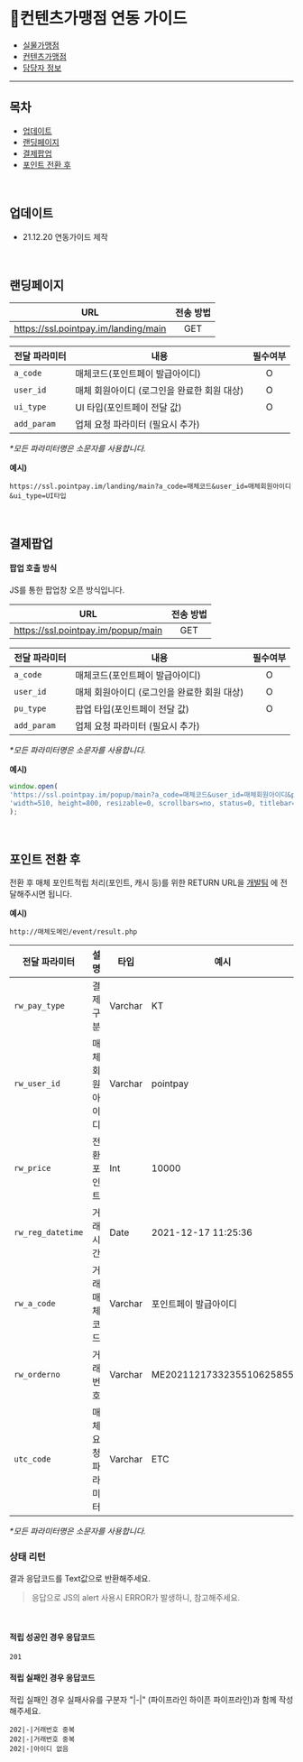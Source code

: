 # 📝컨텐츠가맹점 연동 가이드

- [실물가맹점](../../../guide-1/#실물가맹점-연동-가이드)   
- [컨텐츠가맹점](#컨텐츠가맹점-연동-가이드)   
- [담당자 정보](../../../Responsibility/#담당자-정보)   

---

## 목차
- [업데이트](#업데이트)   
- [랜딩페이지](#랜딩페이지)   
- [결제팝업](#결제팝업)   
- [포인트 전환 후](#포인트-전환-후)   

<br/>

## 업데이트
- 21.12.20 연동가이드 제작

<br/>

## 랜딩페이지

|URL|전송 방법|
|------|:---:|
|https://ssl.pointpay.im/landing/main|GET|

|전달 파라미터|내용|필수여부|
|------|---|:---:|
|`a_code`|매체코드(포인트페이 발급아이디)|O|
|`user_id`|매체 회원아이디 (로그인을 완료한 회원 대상)|O|
|`ui_type`|UI 타입(포인트페이 전달 값)|O|
|`add_param`|업체 요청 파라미터 (필요시 추가)||


 _*모든 파라미터명은 소문자를 사용합니다._


 **예시)**
 ```
https://ssl.pointpay.im/landing/main?a_code=매체코드&user_id=매체회원아이디&ui_type=UI타입
 ```
<br/>

## 결제팝업

#### 팝업 호출 방식

JS를 통한 팝업창 오픈 방식입니다.

|URL|전송 방법|
|------|:---:|
|https://ssl.pointpay.im/popup/main|GET|

|전달 파라미터|내용|필수여부|
|------|---|:---:|
|`a_code`|매체코드(포인트페이 발급아이디)|O|
|`user_id`|매체 회원아이디 (로그인을 완료한 회원 대상)|O|
|`pu_type`|팝업 타입(포인트페이 전달 값)|O|
|`add_param`|업체 요청 파라미터 (필요시 추가)||

 _*모든 파라미터명은 소문자를 사용합니다._


 **예시)**
```js
window.open(
'https://ssl.pointpay.im/popup/main?a_code=매체코드&user_id=매체회원아이디&pu_type=팝업타입', 
'width=510, height=800, resizable=0, scrollbars=no, status=0, titlebar=0, toolbar=0, left=435, top=100' 
);
```
<br/>

## 포인트 전환 후

전환 후 매체 포인트적립 처리(포인트, 캐시 등)를 위한 RETURN URL을
[개발팀]() 에 전달해주시면 됩니다.

 **예시)**
```
http://매체도메인/event/result.php
```

|전달 파라미터|설명|타입|예시|
|------|--------|------|------|
|`rw_pay_type`|결제구분|Varchar|KT|
|`rw_user_id`|매체 회원아이디|Varchar|pointpay
|`rw_price`|전환포인트|Int|10000
|`rw_reg_datetime`|거래시간|Date|2021-12-17 11:25:36
|`rw_a_code`|거래매체코드|Varchar|포인트페이 발급아이디
|`rw_orderno`|거래번호|Varchar|ME2021121733235510625855
|`utc_code`|매체 요청파라미터|Varchar|ETC

 _*모든 파라미터명은 소문자를 사용합니다._

### 상태 리턴

결과 응답코드를 Text값으로 반환해주세요.   
> 응답으로 JS의 alert 사용시 ERROR가 발생하니, 참고해주세요.    
   
</br>

#### 적립 성공인 경우 응답코드
```
201
```

#### 적립 실패인 경우 응답코드 

적립 실패인 경우 실패사유를 구분자 "|-|" (파이프라인 하이픈 파이프라인)과 함께 작성해주세요.   
```
202|-|거래번호 중복
202|-|거래번호 중복   
202|-|아이디 없음
```


